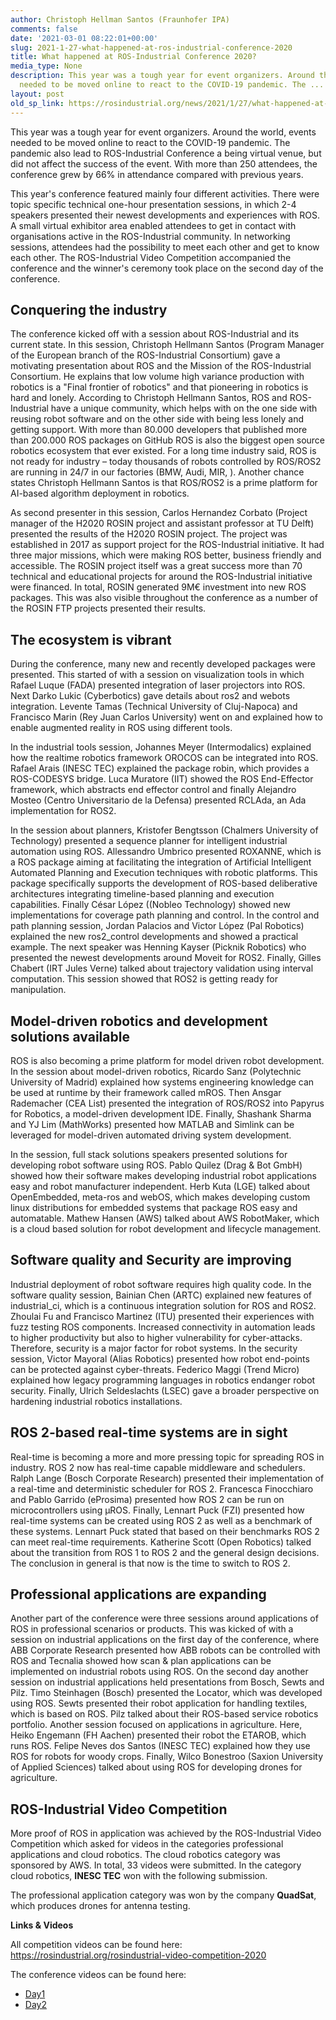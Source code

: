 ```yaml
---
author: Christoph Hellman Santos (Fraunhofer IPA)
comments: false
date: '2021-03-01 08:22:01+00:00'
slug: 2021-1-27-what-happened-at-ros-industrial-conference-2020
title: What happened at ROS-Industrial Conference 2020?
media_type: None
description: This year was a tough year for event organizers. Around the world, events
  needed to be moved online to react to the COVID-19 pandemic. The ...
layout: post
old_sp_link: https://rosindustrial.org/news/2021/1/27/what-happened-at-ros-industrial-conference-2020
---
```


This year was a tough year for event organizers. Around the world, events needed to be moved online to react to the COVID-19 pandemic. The pandemic also lead to ROS-Industrial Conference a being virtual venue, but did not affect the success of the event. With more than 250 attendees, the conference grew by 66% in attendance compared with previous years.

This year's conference featured mainly four different activities. There were topic specific technical one-hour presentation sessions, in which 2-4 speakers presented their newest developments and experiences with ROS. A small virtual exhibitor area enabled attendees to get in contact with organisations active in the ROS-Industrial community. In networking sessions, attendees had the possibility to meet each other and get to know each other. The ROS-Industrial Video Competition accompanied the conference and the winner's ceremony took place on the second day of the conference.

**Conquering the industry**
---------------------------

The conference kicked off with a session about ROS-Industrial and its current state. In this session, Christoph Hellmann Santos (Program Manager of the European branch of the ROS-Industrial Consortium) gave a motivating presentation about ROS and the Mission of the ROS-Industrial Consortium. He explains that low volume high variance production with robotics is a "Final frontier of robotics" and that pioneering in robotics is hard and lonely. According to Christoph Hellmann Santos, ROS and ROS-Industrial have a unique community, which helps with on the one side with reusing robot software and on the other side with being less lonely and getting support. With more than 80.000 developers that published more than 200.000 ROS packages on GitHub ROS is also the biggest open source robotics ecosystem that ever existed. For a long time industry said, ROS is not ready for industry – today thousands of robots controlled by ROS/ROS2 are running in 24/7 in our factories (BMW, Audi, MIR, ). Another chance states Christoph Hellmann Santos is that ROS/ROS2 is a prime platform for AI-based algorithm deployment in robotics.

As second presenter in this session, Carlos Hernandez Corbato (Project manager of the H2020 ROSIN project and assistant professor at TU Delft) presented the results of the H2020 ROSIN project. The project was established in 2017 as support project for the ROS-Industrial initiative. It had three major missions, which were making ROS better, business friendly and accessible. The ROSIN project itself was a great success more than 70 technical and educational projects for around the ROS-Industrial initiative were financed. In total, ROSIN generated 9M€ investment into new ROS packages. This was also visible throughout the conference as a number of the ROSIN FTP projects presented their results.

**The ecosystem is vibrant**
----------------------------

During the conference, many new and recently developed packages were presented. This started of with a session on visualization tools in which Rafael Luque (FADA) presented integration of laser projectors into ROS. Next Darko Lukic (Cyberbotics) gave details about ros2 and webots integration. Levente Tamas (Technical University of Cluj-Napoca) and Francisco Marin (Rey Juan Carlos University) went on and explained how to enable augmented reality in ROS using different tools.

In the industrial tools session, Johannes Meyer (Intermodalics) explained how the realtime robotics framework OROCOS can be integrated into ROS. Rafael Arais (INESC TEC) explained the package robin, which provides a ROS-CODESYS bridge. Luca Muratore (IIT) showed the ROS End-Effector framework, which abstracts end effector control and finally Alejandro Mosteo (Centro Universitario de la Defensa) presented RCLAda, an Ada implementation for ROS2.

In the session about planners, Kristofer Bengtsson (Chalmers University of Technology) presented a sequence planner for intelligent industrial automation using ROS. Allessandro Umbrico presented ROXANNE, which is a ROS package aiming at facilitating the integration of Artificial Intelligent Automated Planning and Execution techniques with robotic platforms. This package specifically supports the development of ROS-based deliberative architectures integrating timeline-based planning and execution capabilities. Finally César López ((Nobleo Technology) showed new implementations for coverage path planning and control.
In the control and path planning session, Jordan Palacios and Victor López (Pal Robotics) explained the new ros2\_control developments and showed a practical example. The next speaker was Henning Kayser (Picknik Robotics) who presented the newest developments around Moveit for ROS2. Finally, Gilles Chabert (IRT Jules Verne) talked about trajectory validation using interval computation. This session showed that ROS2 is getting ready for manipulation.

**Model-driven robotics and development solutions available**
-------------------------------------------------------------

ROS is also becoming a prime platform for model driven robot development. In the session about model-driven robotics, Ricardo Sanz (Polytechnic University of Madrid) explained how systems engineering knowledge can be used at runtime by their framework called mROS. Then Ansgar Rademacher (CEA List) presented the integration of ROS/ROS2 into Papyrus for Robotics, a model-driven development IDE. Finally, Shashank Sharma and YJ Lim (MathWorks) presented how MATLAB and Simlink can be leveraged for model-driven automated driving system development.

In the session, full stack solutions speakers presented solutions for developing robot software using ROS. Pablo Quilez (Drag & Bot GmbH) showed how their software makes developing industrial robot applications easy and robot manufacturer independent. Herb Kuta (LGE) talked about OpenEmbedded, meta-ros and webOS, which makes developing custom linux distributions for embedded systems that package ROS easy and automatable. Mathew Hansen (AWS) talked about AWS RobotMaker, which is a cloud based solution for robot development and lifecycle management.

**Software quality and Security are improving**
-----------------------------------------------

Industrial deployment of robot software requires high quality code. In the software quality session, Bainian Chen (ARTC) explained new features of industrial\_ci, which is a continuous integration solution for ROS and ROS2. Zhoulai Fu and Francisco Martinez (ITU) presented their experiences with fuzz testing ROS components.
Increased connectivity in automation leads to higher productivity but also to higher vulnerability for cyber-attacks. Therefore, security is a major factor for robot systems. In the security session, Victor Mayoral (Alias Robotics) presented how robot end-points can be protected against cyber-threats. Federico Maggi (Trend Micro) explained how legacy programming languages in robotics endanger robot security. Finally, Ulrich Seldeslachts (LSEC) gave a broader perspective on hardening industrial robotics installations.

**ROS 2-based real-time systems are in sight**
----------------------------------------------

Real-time is becoming a more and more pressing topic for spreading ROS in industry. ROS 2 now has real-time capable middleware and schedulers. Ralph Lange (Bosch Corporate Research) presented their implementation of a real-time and deterministic scheduler for ROS 2. Francesca Finocchiaro and Pablo Garrido (eProsima) presented how ROS 2 can be run on microcontrollers using µROS. Finally, Lennart Puck (FZI) presented how real-time systems can be created using ROS 2 as well as a benchmark of these systems. Lennart Puck stated that based on their benchmarks ROS 2 can meet real-time requirements. Katherine Scott (Open Robotics) talked about the transition from ROS 1 to ROS 2 and the general design decisions. The conclusion in general is that now is the time to switch to ROS 2. 

**Professional applications are expanding**
-------------------------------------------

Another part of the conference were three sessions around applications of ROS in professional scenarios or products. This was kicked of with a session on industrial applications on the first day of the conference, where ABB Corporate Research presented how ABB robots can be controlled with ROS and Tecnalia showed how scan & plan applications can be implemented on industrial robots using ROS. On the second day another session on industrial applications held presentations from Bosch, Sewts and Pilz. Timo Steinhagen (Bosch) presented the Locator, which was developed using ROS. Sewts presented their robot application for handling textiles, which is based on ROS. Pilz talked about their ROS-based service robotics portfolio. Another session focused on applications in agriculture. Here, Heiko Engemann (FH Aachen) presented their robot the ETAROB, which runs ROS. Felipe Neves dos Santos (INESC TEC) explained how they use ROS for robots for woody crops. Finally, Wilco Bonestroo (Saxion University of Applied Sciences) talked about using ROS for developing drones for agriculture.

**ROS-Industrial Video Competition**
------------------------------------

More proof of ROS in application was achieved by the ROS-Industrial Video Competition which asked for videos in the categories professional applications and cloud robotics. The cloud robotics category was sponsored by AWS. In total, 33 videos were submitted. In the category cloud robotics, **INESC TEC** won with the following submission.

The professional application category was won by the company **QuadSat**, which produces drones for antenna testing.

**Links & Videos**

All competition videos can be found here: <https://rosindustrial.org/rosindustrial-video-competition-2020>

The conference videos can be found here:

* [Day1](https://youtube.com/playlist?list=PLXUpEXjGC63xjgGfshB72t0ipiD8R1vgN)
* [Day2](https://youtube.com/playlist?list=PLXUpEXjGC63zg1D22KdjqifCQkOX85Kzf)

